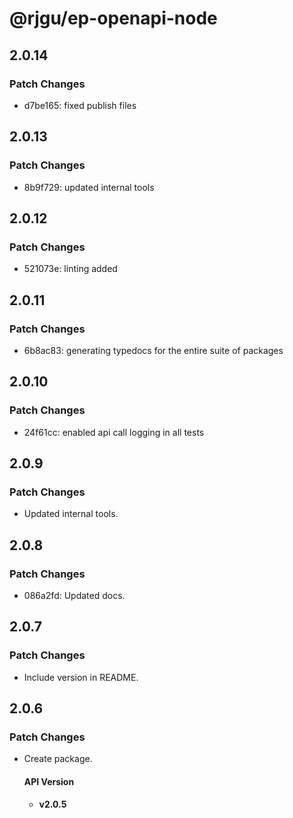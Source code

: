 # @rjgu/ep-openapi-node

## 2.0.14

### Patch Changes

- d7be165: fixed publish files

## 2.0.13

### Patch Changes

- 8b9f729: updated internal tools

## 2.0.12

### Patch Changes

- 521073e: linting added

## 2.0.11

### Patch Changes

- 6b8ac83: generating typedocs for the entire suite of packages

## 2.0.10

### Patch Changes

- 24f61cc: enabled api call logging in all tests

## 2.0.9

### Patch Changes

- Updated internal tools.

## 2.0.8

### Patch Changes

- 086a2fd: Updated docs.

## 2.0.7

### Patch Changes

- Include version in README.

## 2.0.6

### Patch Changes

- Create package.

  #### API Version

  - **v2.0.5**
